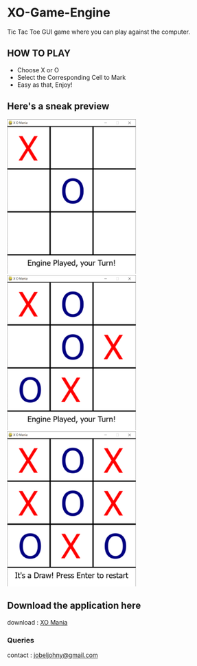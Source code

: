 # XO-Game-Engine
Tic Tac Toe GUI game where you can play against the computer. 




## HOW TO PLAY

- Choose X or O
- Select the Corresponding Cell to Mark
- Easy as that, Enjoy!

## Here's a sneak preview
<img src="screenshots/1.PNG" width="300" />  &emsp;&emsp; <img src="screenshots/2.PNG" width="300" />  &emsp;&emsp; <img src="screenshots/3.PNG" width="300" />



## Download the application here

download : [XO Mania](https://github.com/jobeljohny/XO-Game-Engine/raw/main/TIC%20TAC%20TOE.rar)

### Queries
contact : jobeljohny@gmail.com

